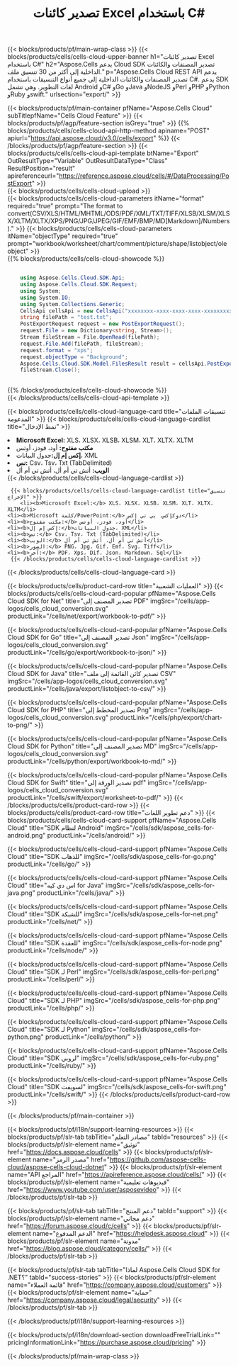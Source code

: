 ﻿---
title:  تصدير كائنات Excel باستخدام C#
description:  Aspose.Cells Cloud REST API يدعم تصدير المصنفات والكائنات الداخلية إلى جميع أنواع التنسيقات باستخدام C#. يدعم SDK لغات التطوير. وهي تشمل Android وC# وGo وJava وNodeJS وPerl وPHP وPython وRuby وswift.
---
{{< blocks/products/pf/main-wrap-class >}}
{{< blocks/products/cells/cells-cloud-upper-banner h1="تصدير كائنات Excel باستخدام C#" h2="Aspose.Cells يدعم Cloud SDK تصدير المصنفات والكائنات الداخلية إلى أكثر من 30 تنسيق ملف." p="Aspose.Cells Cloud REST API يدعم تصدير المصنفات والكائنات الداخلية إلى جميع أنواع التنسيقات باستخدام C#. يدعم SDK لغات التطوير. وهي تشمل Android وC# وGo وJava وNodeJS وPerl وPHP وPython وRuby وswift." urlsection="export/" >}}

{{< blocks/products/pf/main-container pfName="Aspose.Cells Cloud" subTitlepfName="Cells Cloud Feature" >}}
{{< blocks/products/pf/agp/feature-section isGrey="true" >}}
{{% blocks/products/cells/cells-cloud-api-http-method apiname="POST" apiurl="https://api.aspose.cloud/v3.0/cells/export" %}}
{{< /blocks/products/pf/agp/feature-section >}} 
{{< blocks/products/cells/cells-cloud-api-template btName="Export" OutResultType="Variable" OutResultDataType="Class" ResultPosition="result" apireferenceurl="https://reference.aspose.cloud/cells/#/DataProcessing/PostExport" >}}  
{{< blocks/products/cells/cells-cloud-upload >}}  
	{{< blocks/products/cells/cells-cloud-parameters itName="format" required="true" prompt="The format to convert(CSV/XLS/HTML/MHTML/ODS/PDF/XML/TXT/TIFF/XLSB/XLSM/XLSX/XLTM/XLTX/XPS/PNG/JPG/JPEG/GIF/EMF/BMP/MD[Markdown]/Numbers)." >}}
	{{< blocks/products/cells/cells-cloud-parameters itName="objectType" required="true" prompt="workbook/worksheet/chart/comment/picture/shape/listobject/oleobject" >}}  
{{% blocks/products/cells/cells-cloud-showcode %}}  
               
```cs

	using Aspose.Cells.Cloud.SDK.Api;
	using Aspose.Cells.Cloud.SDK.Request;
	using System;
	using System.IO;
	using System.Collections.Generic;
	CellsApi cellsApi = new CellsApi("xxxxxxxx-xxxx-xxxx-xxxx-xxxxxxxxxxxx", "xxxxxxxxxxxxxxxxxxxxxxxxxxxxxxxx");
	string filePath = "test.txt";
	PostExportRequest request = new PostExportRequest();
	request.File = new Dictionary<string, Stream>();
	Stream fileStream = File.OpenRead(filePath);
	request.File.Add(filePath, fileStream);
    request.format = "xps";
	request.objectType = "Background";
	Aspose.Cells.Cloud.SDK.Model.FilesResult result = cellsApi.PostExport(request);
	fileStream.Close();    
	    
```     
{{% /blocks/products/cells/cells-cloud-showcode %}}   
{{< /blocks/products/cells/cells-cloud-api-template >}}      

{{< blocks/products/cells/cells-cloud-language-card title="تنسيقات الملفات المدعومة" >}}
    {{< blocks/products/cells/cells-cloud-language-cardlist title="نمط الإدخال" >}}
       <li><b>Microsoft Excel:</b> XLS، XLSX، XLSB، XLSM، XLT، XLTX، XLTM</li>
	<li><b>مكتب مفتوح:</b> أود، فودز، أوتس</li>
	<li><b>إكس إم إل:</b>جدول البيانات، XML</li>
	<li><b>نص:</b> Csv، Tsv، Txt (TabDelimited)</li>
	<li><b>الويب:</b> أتش تي أم أل، أتش تي أم أل</li>
     {{< /blocks/products/cells/cells-cloud-language-cardlist >}}   

    

     {{< blocks/products/cells/cells-cloud-language-cardlist title="تنسيق الإخراج" >}}
        <li><b>Microsoft Excel:</b> XLS، XLSX، XLSB، XLSM، XLT، XLTX، XLTM</li>
	<li><b>Microsoft كلمة/PowerPoint:</b> دوكإكس، بي تي إكس</li>
	<li><b>مكتب مفتوح:</b> أود، فودز، أوتس</li>
	<li><b>إكس إم إل:</b>جدول البيانات، XML</li>
	<li><b>نص:</b> Csv، Tsv، Txt (TabDelimited)</li>
	<li><b>الويب:</b> أتش تي أم أل، أتش تي أم أل</li>
	<li><b>الصور:</b> PNG، Jpg، Gif، Emf، Svg، Tiff</li>
	<li><b>آخر:</b> PDF، Xps، Dif، Json، Markdown، Sql</li>
     {{< /blocks/products/cells/cells-cloud-language-cardlist >}}    


     

{{< /blocks/products/cells/cells-cloud-language-card >}}

{{< blocks/products/cells/product-card-row title="العمليات الشعبية" >}}
{{< blocks/products/cells/cells-cloud-card-popular pfName="Aspose.Cells Cloud SDK for Net" title="تصدير المصنف إلى PDF" imgSrc="/cells/app-logos/cells_cloud_conversion.svg" productLink="/cells/net/export/workbook-to-pdf/" >}}

{{< blocks/products/cells/cells-cloud-card-popular pfName="Aspose.Cells Cloud SDK for Go" title="تصدير المصنف إلى Json" imgSrc="/cells/app-logos/cells_cloud_conversion.svg" productLink="/cells/go/export/workbook-to-json/" >}}

{{< blocks/products/cells/cells-cloud-card-popular pfName="Aspose.Cells Cloud SDK for Java" title="تصدير كائن القائمة إلى ملف CSV" imgSrc="/cells/app-logos/cells_cloud_conversion.svg" productLink="/cells/java/export/listobject-to-csv/" >}}

{{< blocks/products/cells/cells-cloud-card-popular pfName="Aspose.Cells Cloud SDK for PHP" title="تصدير المخطط إلى Png" imgSrc="/cells/app-logos/cells_cloud_conversion.svg" productLink="/cells/php/export/chart-to-png/" >}}

{{< blocks/products/cells/cells-cloud-card-popular pfName="Aspose.Cells Cloud SDK for Python" title="تصدير المصنف إلى MD" imgSrc="/cells/app-logos/cells_cloud_conversion.svg" productLink="/cells/python/export/workbook-to-md/" >}}

{{< blocks/products/cells/cells-cloud-card-popular pfName="Aspose.Cells Cloud SDK for Swift" title="تصدير الورقة إلى pdf" imgSrc="/cells/app-logos/cells_cloud_conversion.svg" productLink="/cells/swift/export/worksheet-to-pdf/" >}}
{{< /blocks/products/cells/product-card-row >}}
{{< blocks/products/cells/product-card-row title="دعم تطوير اللغات" >}}
{{< blocks/products/cells/cells-cloud-card-support pfName="Aspose.Cells Cloud" title="SDK لنظام Android" imgSrc="/cells/sdk/aspose_cells-for-android.png" productLink="/cells/android/" >}}

{{< blocks/products/cells/cells-cloud-card-support pfName="Aspose.Cells Cloud" title="SDK للذهاب" imgSrc="/cells/sdk/aspose_cells-for-go.png" productLink="/cells/go/" >}}

{{< blocks/products/cells/cells-cloud-card-support pfName="Aspose.Cells Cloud" title="اس دي كيه for Java" imgSrc="/cells/sdk/aspose_cells-for-java.png" productLink="/cells/java/" >}}

{{< blocks/products/cells/cells-cloud-card-support pfName="Aspose.Cells Cloud" title="SDK للشبكة" imgSrc="/cells/sdk/aspose_cells-for-net.png" productLink="/cells/net/" >}}

{{< blocks/products/cells/cells-cloud-card-support pfName="Aspose.Cells Cloud" title="SDK للعقدة" imgSrc="/cells/sdk/aspose_cells-for-node.png" productLink="/cells/node/" >}}

{{< blocks/products/cells/cells-cloud-card-support pfName="Aspose.Cells Cloud" title="SDK لـ Perl" imgSrc="/cells/sdk/aspose_cells-for-perl.png" productLink="/cells/perl/" >}}

{{< blocks/products/cells/cells-cloud-card-support pfName="Aspose.Cells Cloud" title="SDK لـ PHP" imgSrc="/cells/sdk/aspose_cells-for-php.png" productLink="/cells/php/" >}}

{{< blocks/products/cells/cells-cloud-card-support pfName="Aspose.Cells Cloud" title="SDK لـ Python" imgSrc="/cells/sdk/aspose_cells-for-python.png" productLink="/cells/python/" >}}

{{< blocks/products/cells/cells-cloud-card-support pfName="Aspose.Cells Cloud" title="SDK لروبي" imgSrc="/cells/sdk/aspose_cells-for-ruby.png" productLink="/cells/ruby/" >}}

{{< blocks/products/cells/cells-cloud-card-support pfName="Aspose.Cells Cloud" title="SDK لسويفت" imgSrc="/cells/sdk/aspose_cells-for-swift.png" productLink="/cells/swift/" >}}
{{< /blocks/products/cells/product-card-row >}}

{{< /blocks/products/pf/main-container >}}

{{< blocks/products/pf/i18n/support-learning-resources >}}
{{< blocks/products/pf/slr-tab tabTitle="مصادر التعلم" tabId="resources" >}}
{{< blocks/products/pf/slr-element name="توثيق" href="https://docs.aspose.cloud/cells" >}}
{{< blocks/products/pf/slr-element name="مصدر الرمز" href="https://github.com/aspose-cells-cloud/aspose-cells-cloud-dotnet" >}}
{{< blocks/products/pf/slr-element name="API المراجع" href="https://apireference.aspose.cloud/cells/" >}}
{{< blocks/products/pf/slr-element name="فيديوهات تعليمية" href="https://www.youtube.com/user/asposevideo" >}}
{{< /blocks/products/pf/slr-tab >}}

{{< blocks/products/pf/slr-tab tabTitle="دعم المنتج" tabId="support" >}}
{{< blocks/products/pf/slr-element name="دعم مجاني" href="https://forum.aspose.cloud/c/cells" >}}
{{< blocks/products/pf/slr-element name="الدعم المدفوع" href="https://helpdesk.aspose.cloud" >}}
{{< blocks/products/pf/slr-element name="مدونة" href="https://blog.aspose.cloud/category/cells/" >}}
{{< /blocks/products/pf/slr-tab >}}

{{< blocks/products/pf/slr-tab tabTitle="لماذا Aspose.Cells Cloud SDK for .NET؟" tabId="success-stories" >}}
{{< blocks/products/pf/slr-element name="قائمة العملاء" href="https://company.aspose.cloud/customers" >}}
{{< blocks/products/pf/slr-element name="حماية" href="https://company.aspose.cloud/legal/security" >}}
{{< /blocks/products/pf/slr-tab >}}

{{< /blocks/products/pf/i18n/support-learning-resources >}}

{{< blocks/products/pf/i18n/download-section downloadFreeTrialLink="" pricingInformationLink="https://purchase.aspose.cloud/pricing" >}}

{{< /blocks/products/pf/main-wrap-class >}}
